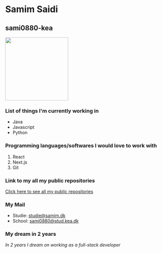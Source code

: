 # Samim Saidi
## sami0880-kea

<img src="https://user-images.githubusercontent.com/113104513/215454706-27f70ba3-5120-4660-a4f2-979e59b698e6.png" width="200"/>

### List of things I'm currently working in
* Java
* Javascript
* Python

### Programming languages/softwares I would love to work with
1. React
2. Next.js
3. Git

### Link to my all my public repositories
[Click here to see all my public repositories](https://github.com/sami0880-kea?tab=repositories)

### My Mail  
* Studie: studie@samim.dk	
* School: sami0880@stud.kea.dk

### My dream in 2 years
*In 2 years I dream on working as a full-stack developer*
